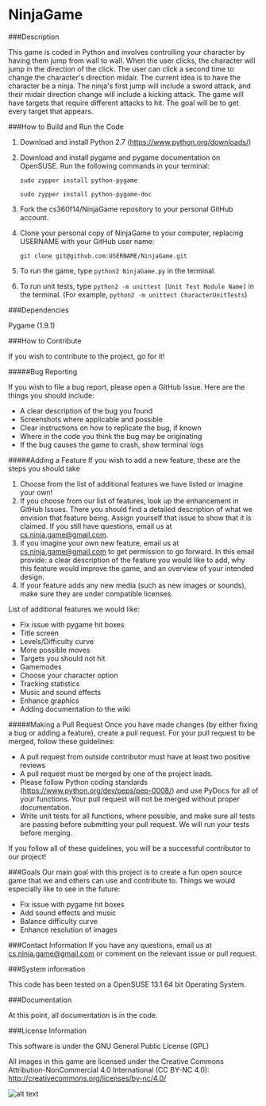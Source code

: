 NinjaGame
=========

###Description

This game is coded in Python and involves controlling your character by having them jump from wall to wall. When
the user clicks, the character will jump in the direction of the click. The user can click
a second time to change the character's direction midair. The current idea is to have the
character be a ninja. The ninja's first jump will include a sword attack, and their midair
direction change will include a kicking attack. The game will have targets that require
different attacks to hit. The goal will be to get every target that appears.

###How to Build and Run the Code

1. Download and install Python 2.7 (https://www.python.org/downloads/)
2. Download and install pygame and pygame documentation on OpenSUSE. Run the following commands in your terminal:

	```sudo zypper install python-pygame```
	
	```sudo zypper install python-pygame-doc```
	
3. Fork the cs360f14/NinjaGame repository to your personal GitHub account.
4. Clone your personal copy of NinjaGame to your computer, replacing USERNAME with your GitHub user name:

	```git clone git@github.com:USERNAME/NinjaGame.git```

5. To run the game, type `python2 NinjaGame.py` in the terminal.
6. To run unit tests, type `python2 -m unittest [Unit Test Module Name]` in the terminal. (For example, `python2 -m unittest CharacterUnitTests`)

###Dependencies

Pygame (1.9.1)

###How to Contribute

If you wish to contribute to the project, go for it! 

#####Bug Reporting

If you wish to file a bug report, please open a GitHub Issue. Here are the things you should include:
* A clear description of the bug you found
* Screenshots where applicable and possible
* Clear instructions on how to replicate the bug, if known
* Where in the code you think the bug may be originating
* If the bug causes the game to crash, show terminal logs

#####Adding a Feature
If you wish to add a new feature, these are the steps you should take
1. Choose from the list of additional features we have listed or imagine your own!
2. If you choose from our list of features, look up the enhancement in GitHub Issues. There you should find a detailed description of what we envision that feature being. Assign yourself that issue to show that it is claimed. If you still have questions, email us at cs.ninja.game@gmail.com.
3. If you imagine your own new feature, email us at cs.ninja.game@gmail.com to get permission to go forward. In this email provide: a clear description of the feature you would like to add, why this feature would improve the game, and an overview of your intended design.
4. If your feature adds any new media (such as new images or sounds), make sure they are under compatible licenses.

List of additional features we would like:
* Fix issue with pygame hit boxes
* Title screen
* Levels/Difficulty curve
* More possible moves
* Targets you should not hit
* Gamemodes
* Choose your character option
* Tracking statistics
* Music and sound effects
* Enhance graphics
* Adding documentation to the wiki

#####Making a Pull Request
Once you have made changes (by either fixing a bug or adding a feature), create a pull request. For your pull request to be merged, follow these guidelines:
* A pull request from outside contributor must have at least two positive reviews
* A pull request must be merged by one of the project leads.
* Please follow Python coding standards (https://www.python.org/dev/peps/pep-0008/) and use PyDocs for all of your functions. Your pull request will not be merged without proper documentation. 
* Write unit tests for all functions, where possible, and make sure all tests are passing before submitting your pull request. We will run your tests before merging.

If you follow all of these guidelines, you will be a successful contributor to our project!

###Goals
Our main goal with this project is to create a fun open source game that we and others can use and contribute to.
Things we would especially like to see in the future:
* Fix issue with pygame hit boxes
* Add sound effects and music
* Balance difficulty curve
* Enhance resolution of images

###Contact Information
If you have any questions, email us at cs.ninja.game@gmail.com or comment on the relevant issue or pull request.

###System information

This code has been tested on a OpenSUSE 13.1 64 bit Operating System.

###Documentation

At this point, all documentation is in the code.

###License Information

This software is under the GNU General Public License (GPL)

All images in this game are licensed under the Creative Commons Attribution-NonCommercial 4.0 International (CC BY-NC 4.0): http://creativecommons.org/licenses/by-nc/4.0/


![alt text](https://github.com/cs360f14/NinjaGame/blob/master/images/GameScreenshot.png "Game Screenshot")
